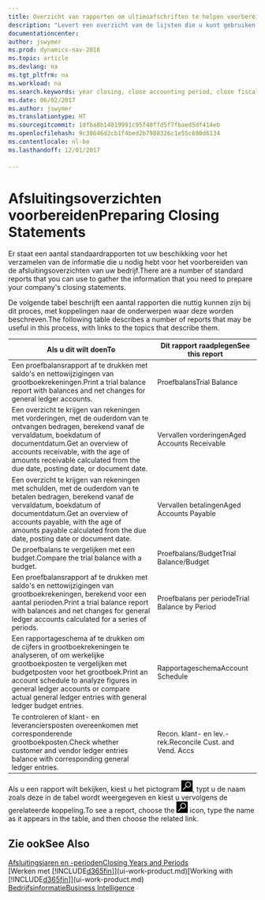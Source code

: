 ```yaml
---
title: Overzicht van rapporten om ultimoafschriften te helpen voorbereiden
description: "Levert een overzicht van de lijsten die u kunt gebruiken om gegevens te verzamelen om de ultimoafschriften van uw bedrijf voor te bereiden wanneer het financiële jaar wordt gesloten."
documentationcenter: 
author: jswymer
ms.prod: dynamics-nav-2018
ms.topic: article
ms.devlang: na
ms.tgt_pltfrm: na
ms.workload: na
ms.search.keywords: year closing, close accounting period, close fiscal year, aging, creditor payments, vendor payments, assets, liabilities, equity, analysis, reporting, financial report, business intelligence, BI, Power Bi, KPI
ms.date: 06/02/2017
ms.author: jswymer
ms.translationtype: HT
ms.sourcegitcommit: 1dfba8b14019991c95f40ffd5f7fbaed5df414eb
ms.openlocfilehash: 9c38646d2cb1f4bed2b7988326c1e55c690d6134
ms.contentlocale: nl-be
ms.lasthandoff: 12/01/2017

---
```

# <a name="preparing-closing-statements"></a><span data-ttu-id="88158-103">Afsluitingsoverzichten voorbereiden</span><span class="sxs-lookup"><span data-stu-id="88158-103">Preparing Closing Statements</span></span>
<span data-ttu-id="88158-104">Er staat een aantal standaardrapporten tot uw beschikking voor het verzamelen van de informatie die u nodig hebt voor het voorbereiden van de afsluitingsoverzichten van uw bedrijf.</span><span class="sxs-lookup"><span data-stu-id="88158-104">There are a number of standard reports that you can use to gather the information that you need to prepare your company's closing statements.</span></span>

<span data-ttu-id="88158-105">De volgende tabel beschrijft een aantal rapporten die nuttig kunnen zijn bij dit proces, met koppelingen naar de onderwerpen waar deze worden beschreven.</span><span class="sxs-lookup"><span data-stu-id="88158-105">The following table describes a number of reports that may be useful in this process, with links to the topics that describe them.</span></span>

| <span data-ttu-id="88158-106">Als u dit wilt doen</span><span class="sxs-lookup"><span data-stu-id="88158-106">To</span></span> | <span data-ttu-id="88158-107">Dit rapport raadplegen</span><span class="sxs-lookup"><span data-stu-id="88158-107">See this report</span></span> |
| --- | --- |
| <span data-ttu-id="88158-108">Een proefbalansrapport af te drukken met saldo's en nettowijzigingen van grootboekrekeningen.</span><span class="sxs-lookup"><span data-stu-id="88158-108">Print a trial balance report with balances and net changes for general ledger accounts.</span></span> |<span data-ttu-id="88158-109">Proefbalans</span><span class="sxs-lookup"><span data-stu-id="88158-109">Trial Balance</span></span> |
| <span data-ttu-id="88158-110">Een overzicht te krijgen van rekeningen met vorderingen, met de ouderdom van te ontvangen bedragen, berekend vanaf de vervaldatum, boekdatum of documentdatum.</span><span class="sxs-lookup"><span data-stu-id="88158-110">Get an overview of accounts receivable, with the age of amounts receivable calculated from the due date, posting date, or document date.</span></span> |<span data-ttu-id="88158-111">Vervallen vorderingen</span><span class="sxs-lookup"><span data-stu-id="88158-111">Aged Accounts Receivable</span></span> |
| <span data-ttu-id="88158-112">Een overzicht te krijgen van rekeningen met schulden, met de ouderdom van te betalen bedragen, berekend vanaf de vervaldatum, boekdatum of documentdatum.</span><span class="sxs-lookup"><span data-stu-id="88158-112">Get an overview of accounts payable, with the age of amounts payable calculated from the due date, posting date or document date.</span></span> |<span data-ttu-id="88158-113">Vervallen betalingen</span><span class="sxs-lookup"><span data-stu-id="88158-113">Aged Accounts Payable</span></span> |
| <span data-ttu-id="88158-114">De proefbalans te vergelijken met een budget.</span><span class="sxs-lookup"><span data-stu-id="88158-114">Compare the trial balance with a budget.</span></span> |<span data-ttu-id="88158-115">Proefbalans/Budget</span><span class="sxs-lookup"><span data-stu-id="88158-115">Trial Balance/Budget</span></span> |
| <span data-ttu-id="88158-116">Een proefbalansrapport af te drukken met saldo's en nettowijzigingen van grootboekrekeningen, berekend voor een aantal perioden.</span><span class="sxs-lookup"><span data-stu-id="88158-116">Print a trial balance report with balances and net changes for general ledger accounts calculated for a series of periods.</span></span> |<span data-ttu-id="88158-117">Proefbalans per periode</span><span class="sxs-lookup"><span data-stu-id="88158-117">Trial Balance by Period</span></span> |
| <span data-ttu-id="88158-118">Een rapportageschema af te drukken om de cijfers in grootboekrekeningen te analyseren, of om werkelijke grootboekposten te vergelijken met budgetposten voor het grootboek.</span><span class="sxs-lookup"><span data-stu-id="88158-118">Print an account schedule to analyze figures in general ledger accounts or compare actual general ledger entries with general ledger budget entries.</span></span> |<span data-ttu-id="88158-119">Rapportageschema</span><span class="sxs-lookup"><span data-stu-id="88158-119">Account Schedule</span></span> |
| <span data-ttu-id="88158-120">Te controleren of klant- en leveranciersposten overeenkomen met corresponderende grootboekposten.</span><span class="sxs-lookup"><span data-stu-id="88158-120">Check whether customer and vendor ledger entries balance with corresponding general ledger entries.</span></span> |<span data-ttu-id="88158-121">Recon. klant- en lev.-rek.</span><span class="sxs-lookup"><span data-stu-id="88158-121">Reconcile Cust. and Vend. Accs</span></span> |

<span data-ttu-id="88158-122">Als u een rapport wilt bekijken, kiest u het pictogram ![Zoeken naar pagina of rapport](media/ui-search/search_small.png "pictogram Zoeken naar pagina of rapport"), typt u de naam zoals deze in de tabel wordt weergegeven en kiest u vervolgens de gerelateerde koppeling.</span><span class="sxs-lookup"><span data-stu-id="88158-122">To see a report, choose the ![Search for Page or Report](media/ui-search/search_small.png "Search for Page or Report icon") icon, type the name as it appears in the table, and then choose the related link.</span></span>

## <a name="see-also"></a><span data-ttu-id="88158-123">Zie ook</span><span class="sxs-lookup"><span data-stu-id="88158-123">See Also</span></span>
[<span data-ttu-id="88158-124">Afsluitingsjaren en -perioden</span><span class="sxs-lookup"><span data-stu-id="88158-124">Closing Years and Periods</span></span>](year-close-years-periods.md)  
<span data-ttu-id="88158-125">[Werken met [!INCLUDE[d365fin](includes/d365fin_md.md)]](ui-work-product.md)</span><span class="sxs-lookup"><span data-stu-id="88158-125">[Working with [!INCLUDE[d365fin](includes/d365fin_md.md)]](ui-work-product.md)</span></span>  
[<span data-ttu-id="88158-126">Bedrijfsinformatie</span><span class="sxs-lookup"><span data-stu-id="88158-126">Business Intelligence</span></span>](bi.md)


